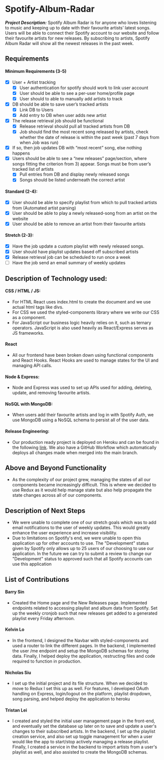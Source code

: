 # Spotify-Album-Radar

**_Project Description:_**
Spotify Album Radar is for anyone who loves listening to music and keeping up to date with their favourite artists’ latest songs. Users will be able to connect their Spotify account to our website and follow their favourite artists for new releases. By subscribing to artists, Spotify Album Radar will show all the newest releases in the past week.

## Requirements

#### Minimum Requirements (3-5)

- [x] User + Artist tracking
  - [x] User authentication for spotify should work to link user account
  - [x] User should be able to see a per-user home/profile page
  - [x] User should to able to manually add artists to track
- [x] DB should be able to save user’s tracked artists
  - [x] Link DB to Users
  - [x] Add entry to DB when user adds new artist
- [x] The release retrieval job should be functional
  - [x] Release retrieval should pull all tracked artists from DB
  - [x] Job should find the most recent song released by artists, check whether the date of release is within the past week (past 7 days from when Job was run)
- [x] If so, then job updates DB with “most recent” song, else nothing happens
- [x] Users should be able to see a “new releases” page/section, where songs fitting the criterion from 3) appear. Songs must be from user’s tracked list of artists
  - [x] Pull entries from DB and display newly released songs
  - [x] Songs should be listed underneath the correct artist

#### Standard (2-4):

- [x] User should be able to specify playlist from which to pull tracked artists from (Automated artist parsing)
- [x] User should be able to play a newly released-song from an artist on the website
- [x] User should be able to remove an artist from their favourite artists

#### Stretch (2-3):

- [x] Have the job update a custom playlist with newly released songs.
- [x] User should have playlist updates based off subscribed artists
- [x] Release retrieval job can be scheduled to run once a week
- [ ] Have the job send an email summary of weekly updates

## Description of Technology used:

#### CSS / HTML / JS:

- For HTML React uses index.html to create the document and we use actual html tags like divs.
- For CSS we used the styled-components library where we write our CSS as a component.
- For JavaScript our business logic heavily relies on it, such as ternary operators. JavaScript is also used heavily as React/Express serves as JS frameworks.

#### React

- All our frontend have been broken down using functional components and React Hooks. React Hooks are used to manage states for the UI and managing API calls.

#### Node & Express:

- Node and Express was used to set up APIs used for adding, deleting, update, and removing favourite artists.

#### NoSQL with MongoDB:

- When users add their favourite artists and log in with Spotify Auth, we use MongoDB using a NoSQL schema to persist all of the user data.

#### Release Engineering:

- Our production ready project is deployed on Heroku and can be found in the following [link](https://spotifyreleaseradar.herokuapp.com/). We also have a GitHub Workflow which automatically deploys all changes made when merged into the main branch.

## Above and Beyond Functionality

- As the complexity of our project grew, managing the states of all our components became increasingly difficult. This is where we decided to use Redux as it would help manage state but also help propagate the state changes across all of our components.

## Description of Next Steps

- We were unable to complete one of our stretch goals which was to add email notifications to the user of weekly updates. This would greatly enhance the user experience and increase visibility.
- Due to limitations on Spotify's end, we were unable to open this application up for other accounts to use. The "Development" status given by Spotify only allows up to 25 users of our choosing to use our application. In the future we can try to submit a review to change our "Development" status to approved such that all Spotify accounts can use this application

## List of Contributions

#### Barry Sin

- Created the Home page and the New Releases page. Implemented endpoints related to accessing playlist and album data from Spotify. Set up the weekly cronjob such that new releases get added to a generated playlist every Friday afternoon. 

#### Kelvin Lo

- In the frontend, I designed the Navbar with styled-components and used a router to link the different pages. In the backend, I implemented the user /me endpoint and setup the MongoDB schemas for storing data. Finally, I helped deploy the application, restructing files and code required to function in production.

#### Nicholas Siu

- I set up the initial project and its file structure. When we decided to move to Redux I set this up as well. For features, I developed OAuth handling on Express, login/logout on the platform, playlist dropdown, song parsing, and helped deploy the application to heroku

#### Tristan Lei

- I created and styled the initial user management page in the front-end, and eventually set the database up later on to save and update a user's changes to their subscribed artists. In the backend, I set up the playlist creation service, and also set up toggle management for when a user would like the app to start/stop actively managing a release playlist. Finally, I created a service in the backend to import artists from a user's playlist as well, and also assisted to create the MongoDB schemas.
